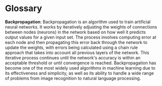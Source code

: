 # Glossary

**Backpropagation**: Backpropagation is an algorithm used to train
artificial neural networks. It works by iteratively adjusting the
weights of connections between nodes (neurons) in the network based on
how well it predicts output values for a given input set. The process
involves computing error at each node and then propagating this error
back through the network to update the weights, with errors being
calculated using a chain rule approach that takes into account all
previous layers of the network. This iterative process continues until
the network's accuracy is within an acceptable threshold or until
convergence is reached. Backpropagation has become one of the most
widely used algorithms in machine learning due to its effectiveness
and simplicity, as well as its ability to handle a wide range of
problems from image recognition to natural language processing.
